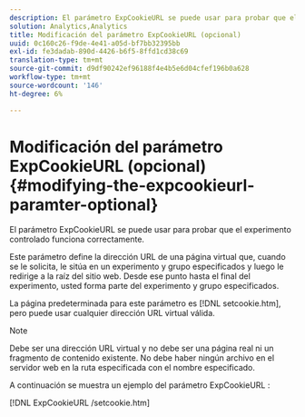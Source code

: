 ```yaml
---
description: El parámetro ExpCookieURL se puede usar para probar que el experimento controlado funciona correctamente.
solution: Analytics,Analytics
title: Modificación del parámetro ExpCookieURL (opcional)
uuid: 0c160c26-f9de-4e41-a05d-bf7bb32395bb
exl-id: fe3dadab-890d-4426-b6f5-8ffd1cd38c69
translation-type: tm+mt
source-git-commit: d9df90242ef96188f4e4b5e6d04cfef196b0a628
workflow-type: tm+mt
source-wordcount: '146'
ht-degree: 6%

---
```


# Modificación del parámetro ExpCookieURL (opcional){#modifying-the-expcookieurl-paramter-optional}

El parámetro ExpCookieURL se puede usar para probar que el experimento controlado funciona correctamente.

Este parámetro define la dirección URL de una página virtual que, cuando se le solicita, le sitúa en un experimento y grupo especificados y luego le redirige a la raíz del sitio web. Desde ese punto hasta el final del experimento, usted forma parte del experimento y grupo especificados.

La página predeterminada para este parámetro es [!DNL setcookie.htm], pero puede usar cualquier dirección URL virtual válida.

>[!NOTE]
>
>Debe ser una dirección URL virtual y no debe ser una página real ni un fragmento de contenido existente. No debe haber ningún archivo en el servidor web en la ruta especificada con el nombre especificado.

A continuación se muestra un ejemplo del parámetro ExpCookieURL :

[!DNL ExpCookieURL /setcookie.htm]

